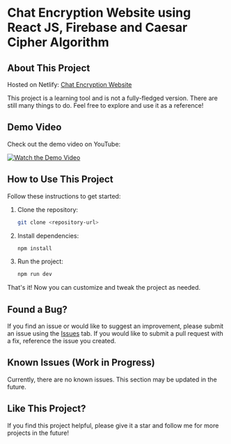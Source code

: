 # Chat Encryption Website using React JS, Firebase and Caesar Cipher Algorithm

## About This Project

Hosted on Netlify: [Chat Encryption Website](https://chat-encryption.netlify.app/)

This project is a learning tool and is not a fully-fledged version. There are still many things to do. Feel free to explore and use it as a reference!

## Demo Video

Check out the demo video on YouTube:

[![Watch the Demo Video](https://img.youtube.com/vi/SG5qzd1RYVg/0.jpg)](https://www.youtube.com/watch?v=SG5qzd1RYVg)

## How to Use This Project

Follow these instructions to get started:

1. Clone the repository:
    ```sh
    git clone <repository-url>
    ```
2. Install dependencies:
    ```sh
    npm install
    ```
3. Run the project:
    ```sh
    npm run dev
    ```

That's it! Now you can customize and tweak the project as needed.

## Found a Bug?

If you find an issue or would like to suggest an improvement, please submit an issue using the [Issues](https://github.com/hieultph/encrypted-chat-app/issues) tab. If you would like to submit a pull request with a fix, reference the issue you created.

## Known Issues (Work in Progress)

Currently, there are no known issues. This section may be updated in the future.

## Like This Project?

If you find this project helpful, please give it a star and follow me for more projects in the future!
